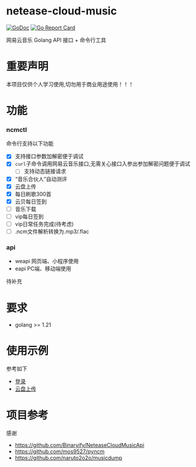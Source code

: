 # netease-cloud-music

[![GoDoc](https://godoc.org/github.com/chaunsin/netease-cloud-music?status.svg)](https://godoc.org/github.com/chaunsin/netease-cloud-music) [![Go Report Card](https://goreportcard.com/badge/github.com/chaunsin/netease-cloud-music)](https://goreportcard.com/report/github.com/chaunsin/netease-cloud-music)

网易云音乐 Golang API 接口 + 命令行工具

# 重要声明

本项目仅供个人学习使用,切勿用于商业用途使用！！！

# 功能

### ncmctl

命令行支持以下功能

- [x] 支持接口参数加解密便于调试
- [x] `curl`子命令调用网易云音乐接口,无需关心接口入参出参加解密问题便于调试
    - [ ] 支持动态链接请求
- [x] “音乐合伙人”自动测评
- [x] 云盘上传
- [x] 每日刷歌300首
- [x] 云贝每日签到
- [ ] 音乐下载
- [ ] vip每日签到
- [ ] vip日常任务完成(待考虑)
- [ ] .ncm文件解析转换为.mp3/.flac

### api

- weapi 网页端、小程序使用
- eapi PC端、移动端使用

待补充

# 要求

- golang >= 1.21

# 使用示例

参考如下

- [登录](example%2Fexample_login_test.go)
- [云盘上传](example%2Fexample_cloud_upload_test.go)

# 项目参考

感谢

- https://github.com/Binaryify/NeteaseCloudMusicApi
- https://github.com/mos9527/pyncm
- https://github.com/naruto2o2o/musicdump
